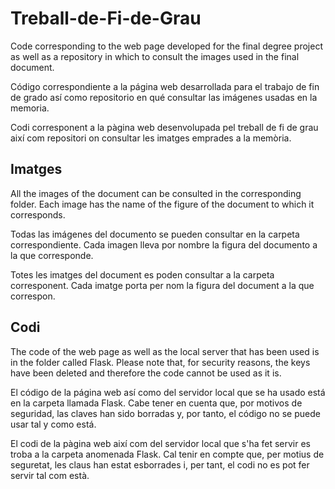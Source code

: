 # Treball-de-Fi-de-Grau

Code corresponding to the web page developed for the final degree project as well as a repository in which to consult the images used in the final document.

Código correspondiente a la página web desarrollada para el trabajo de fin de grado así como repositorio en qué consultar las imágenes usadas en la memoria.

Codi corresponent a la pàgina web desenvolupada pel treball de fi de grau així com repositori on consultar les imatges emprades a la memòria.

## Imatges

All the images of the document can be consulted in the corresponding folder. Each image has the name of the figure of the document to which it corresponds.

Todas las imágenes del documento se pueden consultar en la carpeta correspondiente. Cada imagen lleva por nombre la figura del documento a la que corresponde.

Totes les imatges del document es poden consultar a la carpeta corresponent. Cada imatge porta per nom la figura del document a la que correspon.

## Codi

The code of the web page as well as the local server that has been used is in the folder called Flask. Please note that, for security reasons, the keys have been deleted and therefore the code cannot be used as it is.

El código de la página web así como del servidor local que se ha usado está en la carpeta llamada Flask. Cabe tener en cuenta que, por motivos de seguridad, las claves han sido borradas y, por tanto, el código no se puede usar tal y como está.

El codi de la pàgina web així com del servidor local que s'ha fet servir es troba a la carpeta anomenada Flask. Cal tenir en compte que, per motius de seguretat, les claus han estat esborrades i, per tant, el codi no es pot fer servir tal com està.

